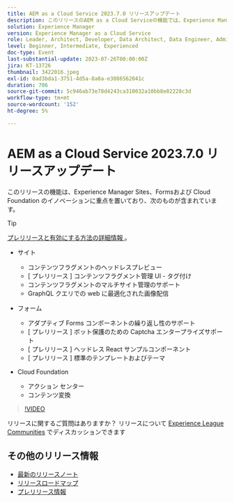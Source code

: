 ```yaml
---
title: AEM as a Cloud Service 2023.7.0 リリースアップデート
description: このリリースのAEM as a Cloud Serviceの機能では、Experience Manager Sites、Forms、Cloud Foundation のイノベーションに重点を置いています。
solution: Experience Manager
version: Experience Manager as a Cloud Service
role: Leader, Architect, Developer, Data Architect, Data Engineer, Admin, User
level: Beginner, Intermediate, Experienced
doc-type: Event
last-substantial-update: 2023-07-26T00:00:00Z
jira: KT-13726
thumbnail: 3422016.jpeg
exl-id: 0ad3bda1-3751-4d5a-8a0a-e3086562041c
duration: 706
source-git-commit: 5c946ab73e78d4243ca310032a10bb8e82228c3d
workflow-type: tm+mt
source-wordcount: '152'
ht-degree: 5%

---
```


# AEM as a Cloud Service 2023.7.0 リリースアップデート

このリリースの機能は、Experience Manager Sites、Formsおよび Cloud Foundation のイノベーションに重点を置いており、次のものが含まれています。

>[!TIP]
>
>[ プレリリースと有効にする方法の詳細情報 ](https://experienceleague.adobe.com/docs/experience-manager-cloud-service/content/release-notes/prerelease.html?lang=ja)。

* サイト
   * コンテンツフラグメントのヘッドレスプレビュー
   * [ プレリリース ] コンテンツフラグメント管理 UI - タグ付け
   * コンテンツフラグメントのマルチサイト管理のサポート
   * GraphQL クエリでの web に最適化された画像配信

* フォーム
   * アダプティブ Forms コンポーネントの繰り返し性のサポート
   * [ プレリリース ] ボット保護のための Captcha エンタープライズサポート
   * [ プレリリース ] ヘッドレス React サンプルコンポーネント
   * [ プレリリース ] 標準のテンプレートおよびテーマ

* Cloud Foundation
   * アクション センター
   * コンテンツ変換

>[!VIDEO](https://video.tv.adobe.com/v/3422016/?learn=on)


リリースに関するご質問はありますか？  リリースについて [Experience League Communities](https://adobe.ly/3Y6CC6J) でディスカッションできます

## その他のリリース情報

* [最新のリリースノート](https://experienceleague.adobe.com/docs/experience-manager-cloud-service/content/release-notes/home.html?lang=ja)
* [ リリースロードマップ ](https://experienceleague.adobe.com/docs/experience-manager-release-information/aem-release-updates/update-releases-roadmap.html?lang=ja)
* [ プレリリース情報 ](https://experienceleague.adobe.com/docs/experience-manager-cloud-service/content/release-notes/prerelease.html?lang=ja)
